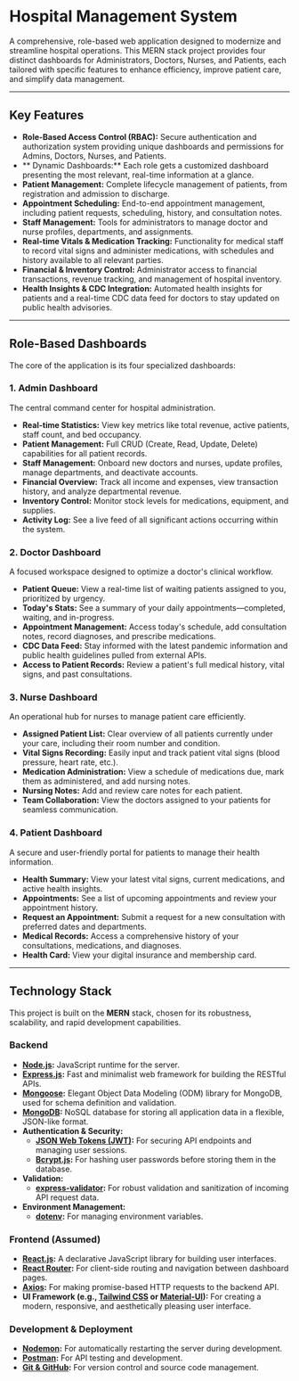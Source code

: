 # Hospital Management System

A comprehensive, role-based web application designed to modernize and streamline hospital operations. This MERN stack project provides four distinct dashboards for Administrators, Doctors, Nurses, and Patients, each tailored with specific features to enhance efficiency, improve patient care, and simplify data management.

---

## Key Features

*   **Role-Based Access Control (RBAC):** Secure authentication and authorization system providing unique dashboards and permissions for Admins, Doctors, Nurses, and Patients.
*   ** Dynamic Dashboards:** Each role gets a customized dashboard presenting the most relevant, real-time information at a glance.
*   **Patient Management:** Complete lifecycle management of patients, from registration and admission to discharge.
*   **Appointment Scheduling:** End-to-end appointment management, including patient requests, scheduling, history, and consultation notes.
*   **Staff Management:** Tools for administrators to manage doctor and nurse profiles, departments, and assignments.
*   **Real-time Vitals & Medication Tracking:** Functionality for medical staff to record vital signs and administer medications, with schedules and history available to all relevant parties.
*   **Financial & Inventory Control:** Administrator access to financial transactions, revenue tracking, and management of hospital inventory.
*   **Health Insights & CDC Integration:** Automated health insights for patients and a real-time CDC data feed for doctors to stay updated on public health advisories.

---

## Role-Based Dashboards

The core of the application is its four specialized dashboards:

### 1. Admin Dashboard
The central command center for hospital administration.
*   **Real-time Statistics:** View key metrics like total revenue, active patients, staff count, and bed occupancy.
*   **Patient Management:** Full CRUD (Create, Read, Update, Delete) capabilities for all patient records.
*   **Staff Management:** Onboard new doctors and nurses, update profiles, manage departments, and deactivate accounts.
*   **Financial Overview:** Track all income and expenses, view transaction history, and analyze departmental revenue.
*   **Inventory Control:** Monitor stock levels for medications, equipment, and supplies.
*   **Activity Log:** See a live feed of all significant actions occurring within the system.

### 2. Doctor Dashboard
A focused workspace designed to optimize a doctor's clinical workflow.
*   **Patient Queue:** View a real-time list of waiting patients assigned to you, prioritized by urgency.
*   **Today's Stats:** See a summary of your daily appointments—completed, waiting, and in-progress.
*   **Appointment Management:** Access today's schedule, add consultation notes, record diagnoses, and prescribe medications.
*   **CDC Data Feed:** Stay informed with the latest pandemic information and public health guidelines pulled from external APIs.
*   **Access to Patient Records:** Review a patient's full medical history, vital signs, and past consultations.

### 3. Nurse Dashboard
An operational hub for nurses to manage patient care efficiently.
*   **Assigned Patient List:** Clear overview of all patients currently under your care, including their room number and condition.
*   **Vital Signs Recording:** Easily input and track patient vital signs (blood pressure, heart rate, etc.).
*   **Medication Administration:** View a schedule of medications due, mark them as administered, and add nursing notes.
*   **Nursing Notes:** Add and review care notes for each patient.
*   **Team Collaboration:** View the doctors assigned to your patients for seamless communication.

### 4. Patient Dashboard
A secure and user-friendly portal for patients to manage their health information.
*   **Health Summary:** View your latest vital signs, current medications, and active health insights.
*   **Appointments:** See a list of upcoming appointments and review your appointment history.
*   **Request an Appointment:** Submit a request for a new consultation with preferred dates and departments.
*   **Medical Records:** Access a comprehensive history of your consultations, medications, and diagnoses.
*   **Health Card:** View your digital insurance and membership card.

---

##  Technology Stack

This project is built on the **MERN** stack, chosen for its robustness, scalability, and rapid development capabilities.

### Backend

*   **[Node.js](https://nodejs.org/):** JavaScript runtime for the server.
*   **[Express.js](https://expressjs.com/):** Fast and minimalist web framework for building the RESTful APIs.
*   **[Mongoose](https://mongoosejs.com/):** Elegant Object Data Modeling (ODM) library for MongoDB, used for schema definition and validation.
*   **[MongoDB](https://www.mongodb.com/):** NoSQL database for storing all application data in a flexible, JSON-like format.
*   **Authentication & Security:**
    *   **[JSON Web Tokens (JWT)](https://jwt.io/):** For securing API endpoints and managing user sessions.
    *   **[Bcrypt.js](https://github.com/dcodeIO/bcrypt.js):** For hashing user passwords before storing them in the database.
*   **Validation:**
    *   **[express-validator](https://express-validator.github.io/):** For robust validation and sanitization of incoming API request data.
*   **Environment Management:**
    *   **[dotenv](https://github.com/motdotla/dotenv):** For managing environment variables.

### Frontend (Assumed)

*   **[React.js](https://reactjs.org/):** A declarative JavaScript library for building user interfaces.
*   **[React Router](https://reactrouter.com/):** For client-side routing and navigation between dashboard pages.
*   **[Axios](https://axios-http.com/):** For making promise-based HTTP requests to the backend API.
*   **UI Framework (e.g., [Tailwind CSS](https://tailwindcss.com/) or [Material-UI](https://mui.com/)):** For creating a modern, responsive, and aesthetically pleasing user interface.

### Development & Deployment

*   **[Nodemon](https://nodemon.io/):** For automatically restarting the server during development.
*   **[Postman](https://www.postman.com/):** For API testing and development.
*   **[Git & GitHub](https://github.com/):** For version control and source code management.

